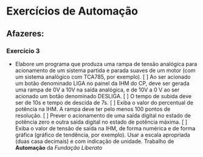 # Exercícios de Automação
## Afazeres: 
### Exercício 3
- Elabore um programa que produza uma rampa de tensão analógica
para acionamento de um sistema partida e parada suaves de um
motor (com um sistema analógico com TCA785, por exemplo).
[ ] Ao ser acionado um botão denominado LIGA no painel da IHM do CP, deve
ser gerada uma rampa de 0V a 10V na saída analógica, e de 10V a 0
V ao ser acionado um botão denominado DESLIGA.
[ ] O tempo de subida deve ser de 10s e tempo de descida de 7s. 
[ ] Exiba o valor do percentual de potência na IHM. A rampa deve ter pelo menos 100
pontos de resolução. 
[ ] Prever o acionamento de uma saída digital no estado de potência zero e outra 
saída digital no estado de potência máxima. 
[ ] Exiba o valor de tensão de saída na IHM, de forma numérica e de forma gráfica
(gráfico de tendência, por exemplo). Usar a escala apropriada
(duas casa decimais) e com indicação de unidade.
Trabalho de **Automação** da *Fundação _Liberato_*
